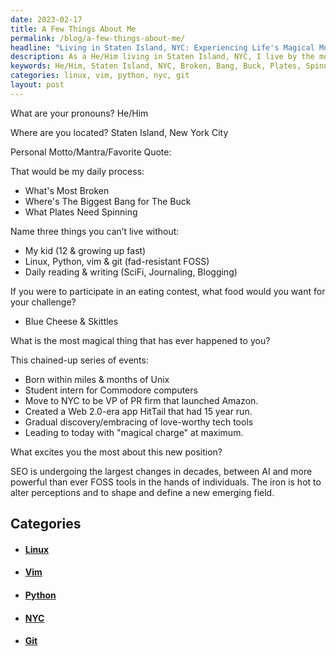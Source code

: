 ```yaml
---
date: 2023-02-17
title: A Few Things About Me
permalink: /blog/a-few-things-about-me/
headline: "Living in Staten Island, NYC: Experiencing Life's Magical Moments and Sharing Them."
description: As a He/Him living in Staten Island, NYC, I live by the motto 'What's Most Broken, Where's The Biggest Bang for The Buck, What Plates Need Spinning'. My life is centered around my kid, Linux, Python, vim & git, and daily reading & writing. If I were to participate in an eating contest, Blue Cheese & Skittles would be my choice. I've experienced some truly magical moments.
keywords: He/Him, Staten Island, NYC, Broken, Bang, Buck, Plates, Spinning, Kid, Linux, Python, Vim, Git, Reading, Writing, Eating Contest, Blue Cheese, Skittles, Magical Moments, Sharing
categories: linux, vim, python, nyc, git
layout: post
---
```


What are your pronouns? He/Him

Where are you located? Staten Island, New York City

Personal Motto/Mantra/Favorite Quote:

That would be my daily process:

- What's Most Broken
- Where's The Biggest Bang for The Buck
- What Plates Need Spinning

Name three things you can’t live without:

- My kid (12 & growing up fast)
- Linux, Python, vim & git (fad-resistant FOSS)
- Daily reading & writing (SciFi, Journaling, Blogging)

If you were to participate in an eating contest, what food would you want for your challenge?

- Blue Cheese & Skittles

What is the most magical thing that has ever happened to you?

This chained-up series of events:

- Born within miles & months of Unix
- Student intern for Commodore computers
- Move to NYC to be VP of PR firm that launched Amazon.
- Created a Web 2.0-era app HitTail that had 15 year run.
- Gradual discovery/embracing of love-worthy tech tools
- Leading to today with "magical charge" at maximum.

What excites you the most about this new position?

SEO is undergoing the largest changes in decades, between AI and more powerful
than ever FOSS tools in the hands of individuals. The iron is hot to alter
perceptions and to shape and define a new emerging field.


## Categories

<ul>
<li><h4><a href='/linux/'>Linux</a></h4></li>
<li><h4><a href='/vim/'>Vim</a></h4></li>
<li><h4><a href='/python/'>Python</a></h4></li>
<li><h4><a href='/nyc/'>NYC</a></h4></li>
<li><h4><a href='/git/'>Git</a></h4></li></ul>